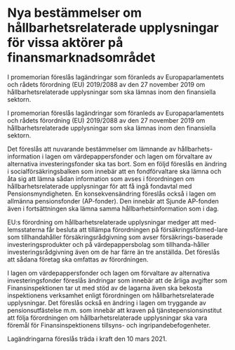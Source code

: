 # Nya bestämmelser om hållbarhetsrelaterade upplysningar för vissa aktörer på finansmarknadsområdet

I promemorian föreslås lagändringar som föranleds av Europaparlamentets och rådets förordning (EU) 2019/2088 av den 27 november 2019 om hållbarhetsrelaterade upplysningar som ska lämnas inom den finansiella sektorn.

I promemorian föreslås lagändringar som föranleds av Europaparlamentets och rådets förordning (EU) 2019/2088 av den 27 november 2019 om hållbarhetsrelaterade upplysningar som ska lämnas inom den finansiella sektorn.

Det föreslås att nuvarande bestämmelser om lämnande av hållbarhets-information i lagen om värdepappersfonder och lagen om förvaltare av alternativa investeringsfonder ska tas bort. Som en följd föreslås en ändring i socialförsäkringsbalken som innebär att en fondförvaltare ska lämna och åta sig att lämna sådan information som avses i förordningen om hållbarhetsrelaterade upplysningar för att få ingå fondavtal med Pensionsmyndigheten. En konsekvensändring föreslås också i lagen om allmänna pensionsfonder (AP-fonder). Den innebär att Sjunde AP-fonden även i fortsättningen ska lämna samma hållbarhetsinformation som i dag.

EU:s förordning om hållbarhetsrelaterade upplysningar medger att med-lemsstaterna får besluta att tillämpa förordningen på försäkringsförmed-lare som tillhandahåller försäkringsrådgivning som avser försäkrings-baserade investeringsprodukter och på värdepappersbolag som tillhanda-håller investeringsrådgivning även om de har färre än tre anställda. Det föreslås att sådana företag ska omfattas av förordningen.

I lagen om värdepappersfonder och lagen om förvaltare av alternativa investeringsfonder föreslås ändringar som innebär att de årliga avgifter som Finansinspektionen tar ut med stöd av de lagarna även ska bekosta inspektionens verksamhet enligt förordningen om hållbarhetsrelaterade upplysningar. Det föreslås också en ändring i lagen om tryggande av pensionsutfästelse m.m. som innebär att kraven på tjänstepensionsinstitut att följa förordningen om hållbarhetsrelaterade upplysningar ska vara föremål för Finansinspektionens tillsyns- och ingripandebefogenheter.

Lagändringarna föreslås träda i kraft den 10 mars 2021.
